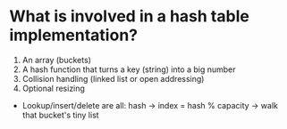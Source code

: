 # What is involved in a hash table implementation?
1. An array (buckets)
2. A hash function that turns a key (string) into a big number
3. Collision handling (linked list or open addressing)
4. Optional resizing

- Lookup/insert/delete are all: hash -> index = hash % capacity -> walk that bucket's tiny list
